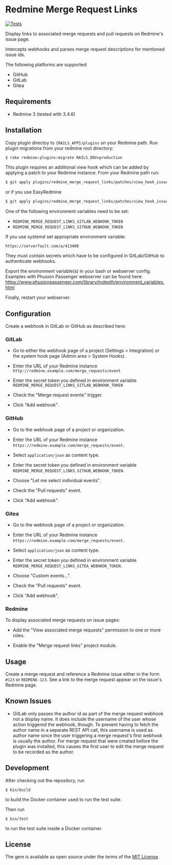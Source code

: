 # Redmine Merge Request Links

[![Tests](https://github.com/tf/redmine_merge_request_links/workflows/tests/badge.svg)](https://github.com/tf/redmine_merge_request_links/actions)

Display links to associated merge requests and pull requests on Redmine's issue page.

Intercepts webhooks and parses merge request descriptions for mentioned issue ids.

The following platforms are supported:

* GitHub
* GitLab
* Gitea


## Requirements

* Redmine 3 (tested with 3.4.6)

## Installation

Copy plugin directoy to `{RAILS_APP}/plugins` on your Redmine
path. Run plugin migrations from your redmine root directory:

```bash
$ rake redmine:plugins:migrate RAILS_ENV=production
```

This plugin requires an additional view hook which can be added by
applying a patch to your Redmine instance. From your Redmine path run:

```bash
$ git apply plugins/redmine_merge_request_links/patches/view_hook_issues_show_after_details_redmine_3.4.patch
```

or if you use EasyRedmine
```bash
$ git apply plugins/redmine_merge_request_links/patches/view_hook_issues_show_after_details_easyredmine.patch
```

One of the following environment variables need to be set:

* `REDMINE_MERGE_REQUEST_LINKS_GITLAB_WEBHOOK_TOKEN`
* `REDMINE_MERGE_REQUEST_LINKS_GITHUB_WEBHOOK_TOKEN`

If you use systemd set appropriate environment variable:

`https://serverfault.com/a/413408`

They must contain secrets which have to be configured in GitLab/GitHub to
authenticate webhooks.

Export the environment variable(s) in your bash or webserver config.
Examples with Phusion Passenger webserver can be found here:
https://www.phusionpassenger.com/library/indepth/environment_variables.html

Finally, restart your webserver.


## Configuration

Create a webhook in GitLab or GitHub as described here:

### GitLab

* Go to either the webhook page of a project (Settings > Integration)
  or the system hook page (Admin area > System Hooks).

* Enter the URL of your Redmine instance
  `http://redmine.example.com/merge_requests/event`

* Enter the secret token you defined in environment variable
  `REDMINE_MERGE_REQUEST_LINKS_GITLAB_WEBHOOK_TOKEN`

* Check the "Merge request events" trigger.

* Click "Add webhook".

### GitHub

* Go to the webhook page of a project or organization.

* Enter the URL of your Redmine instance
  `https://redmine.example.com/merge_requests/event`.

* Select `application/json` as content type.

* Enter the secret token you defined in environment variable
  `REDMINE_MERGE_REQUEST_LINKS_GITHUB_WEBHOOK_TOKEN`.

* Choose "Let me select individual events".

* Check the "Pull requests" event.

* Click "Add webhook".

### Gitea

* Go to the webhook page of a project or organization.

* Enter the URL of your Redmine instance
  `https://redmine.example.com/merge_requests/event`.

* Select `application/json` as content type.

* Enter the secret token you defined in environment variable
  `REDMINE_MERGE_REQUEST_LINKS_GITEA_WEBHOOK_TOKEN`.

* Choose "Custom events...".

* Check the "Pull requests" event.

* Click "Add webhook".

### Redmine

To display associated merge requests on issue pages:

* Add the "View associated merge requests" permission to one or more
  roles.

* Enable the "Merge request links" project module.


## Usage

Create a merge request and reference a Redmine issue either in the
form `#123` or `REDMINE-123`. See a link to the merge request appear
on the issue's Redmine page.


## Known Issues

* GitLab only passes the author id as part of the merge request
  webhook not a display name. It does include the username of the user
  whose action triggered the webhook, though. To prevent having to
  fetch the author name in a separate REST API call, this username is
  used as author name since the user triggering a merge request's
  first webhook is usually the author. For merge request that were
  created before the plugin was installed, this causes the first user
  to edit the merge request to be recorded as the author.


## Development

After checking out the repository, run

```
$ bin/build
```

to build the Docker container used to run the test suite.

Then run

```
$ bin/test
```

to run the test suite inside a Docker container.

## License

The gem is available as open source under the terms of the
[MIT License](http://opensource.org/licenses/MIT).
